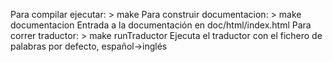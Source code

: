 Para compilar ejecutar: > make
Para construir documentacion: > make documentacion
	Entrada a la documentación en doc/html/index.html
Para correr traductor: > make runTraductor
	Ejecuta el traductor con el fichero de palabras por defecto, español->inglés
